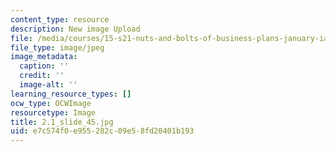 ```yaml
---
content_type: resource
description: New image Upload
file: /media/courses/15-s21-nuts-and-bolts-of-business-plans-january-iap-2014/e7c574f0e955282c09e58fd20401b193_2.1_slide_45.jpg
file_type: image/jpeg
image_metadata:
  caption: ''
  credit: ''
  image-alt: ''
learning_resource_types: []
ocw_type: OCWImage
resourcetype: Image
title: 2.1_slide_45.jpg
uid: e7c574f0-e955-282c-09e5-8fd20401b193
---
```


